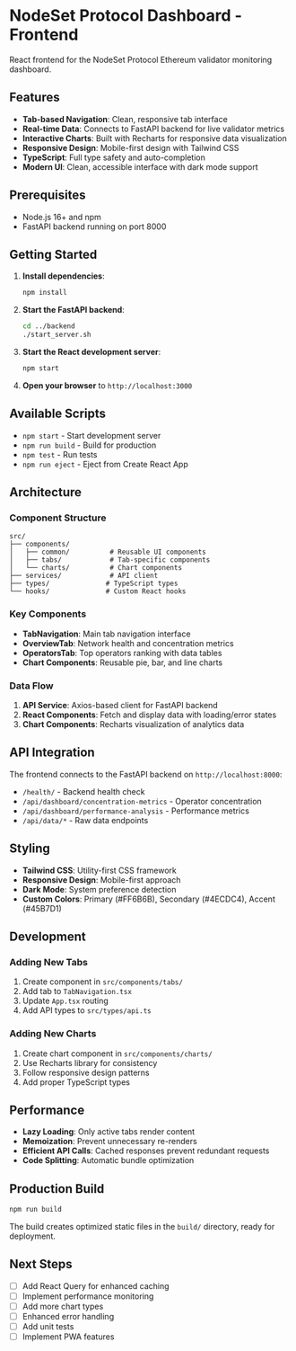# NodeSet Protocol Dashboard - Frontend

React frontend for the NodeSet Protocol Ethereum validator monitoring dashboard.

## Features

- **Tab-based Navigation**: Clean, responsive tab interface
- **Real-time Data**: Connects to FastAPI backend for live validator metrics
- **Interactive Charts**: Built with Recharts for responsive data visualization
- **Responsive Design**: Mobile-first design with Tailwind CSS
- **TypeScript**: Full type safety and auto-completion
- **Modern UI**: Clean, accessible interface with dark mode support

## Prerequisites

- Node.js 16+ and npm
- FastAPI backend running on port 8000

## Getting Started

1. **Install dependencies**:
   ```bash
   npm install
   ```

2. **Start the FastAPI backend**:
   ```bash
   cd ../backend
   ./start_server.sh
   ```

3. **Start the React development server**:
   ```bash
   npm start
   ```

4. **Open your browser** to `http://localhost:3000`

## Available Scripts

- `npm start` - Start development server
- `npm run build` - Build for production
- `npm test` - Run tests
- `npm run eject` - Eject from Create React App

## Architecture

### Component Structure
```
src/
├── components/
│   ├── common/          # Reusable UI components
│   ├── tabs/            # Tab-specific components
│   └── charts/          # Chart components
├── services/            # API client
├── types/              # TypeScript types
└── hooks/              # Custom React hooks
```

### Key Components

- **TabNavigation**: Main tab navigation interface
- **OverviewTab**: Network health and concentration metrics
- **OperatorsTab**: Top operators ranking with data tables
- **Chart Components**: Reusable pie, bar, and line charts

### Data Flow

1. **API Service**: Axios-based client for FastAPI backend
2. **React Components**: Fetch and display data with loading/error states
3. **Chart Components**: Recharts visualization of analytics data

## API Integration

The frontend connects to the FastAPI backend on `http://localhost:8000`:

- `/health/` - Backend health check
- `/api/dashboard/concentration-metrics` - Operator concentration
- `/api/dashboard/performance-analysis` - Performance metrics
- `/api/data/*` - Raw data endpoints

## Styling

- **Tailwind CSS**: Utility-first CSS framework
- **Responsive Design**: Mobile-first approach
- **Dark Mode**: System preference detection
- **Custom Colors**: Primary (#FF6B6B), Secondary (#4ECDC4), Accent (#45B7D1)

## Development

### Adding New Tabs

1. Create component in `src/components/tabs/`
2. Add tab to `TabNavigation.tsx`
3. Update `App.tsx` routing
4. Add API types to `src/types/api.ts`

### Adding New Charts

1. Create chart component in `src/components/charts/`
2. Use Recharts library for consistency
3. Follow responsive design patterns
4. Add proper TypeScript types

## Performance

- **Lazy Loading**: Only active tabs render content
- **Memoization**: Prevent unnecessary re-renders
- **Efficient API Calls**: Cached responses prevent redundant requests
- **Code Splitting**: Automatic bundle optimization

## Production Build

```bash
npm run build
```

The build creates optimized static files in the `build/` directory, ready for deployment.

## Next Steps

- [ ] Add React Query for enhanced caching
- [ ] Implement performance monitoring
- [ ] Add more chart types
- [ ] Enhanced error handling
- [ ] Add unit tests
- [ ] Implement PWA features